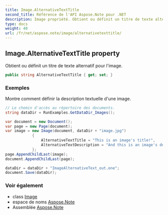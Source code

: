 ```yaml
---
title: Image.AlternativeTextTitle
second_title: Référence de l'API Aspose.Note pour .NET
description: Image propriété. Obtient ou définit un titre de texte alternatif pour limage.
type: docs
weight: 40
url: /fr/net/aspose.note/image/alternativetexttitle/
---
```

## Image.AlternativeTextTitle property

Obtient ou définit un titre de texte alternatif pour l'image.

```csharp
public string AlternativeTextTitle { get; set; }
```

### Exemples

Montre comment définir la description textuelle d'une image.

```csharp
// Le chemin d'accès au répertoire des documents.
string dataDir = RunExamples.GetDataDir_Images();

var document = new Document();
var page = new Page(document);
var image = new Image(document, dataDir + "image.jpg")
            {
                AlternativeTextTitle = "This is an image's title!",
                AlternativeTextDescription = "And this is an image's description!"
            };
page.AppendChildLast(image);
document.AppendChildLast(page);

dataDir = dataDir + "ImageAlternativeText_out.one";
document.Save(dataDir);
```

### Voir également

* class [Image](../)
* espace de noms [Aspose.Note](../../image/)
* Assemblée [Aspose.Note](../../../)


